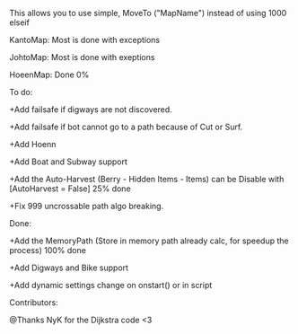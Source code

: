 
This allows you to use simple, MoveTo ("MapName") instead of using 1000 elseif

KantoMap: Most is done with exceptions

JohtoMap: Most is done with exeptions

HoeenMap: Done 0% 

To do:

+Add failsafe if digways are not discovered.

+Add failsafe if bot cannot go to a path because of Cut or Surf.

+Add Hoenn

+Add Boat and Subway support

+Add the Auto-Harvest (Berry - Hidden Items - Items) can be Disable with [AutoHarvest = False] 25% done

+Fix 999 uncrossable path algo breaking.

Done:

+Add the MemoryPath (Store in memory path already calc, for speedup the process) 100% done <Testing>

+Add Digways and Bike support

+Add dynamic settings change on onstart() or in script

Contributors:

@Thanks NyK for the Dijkstra code <3